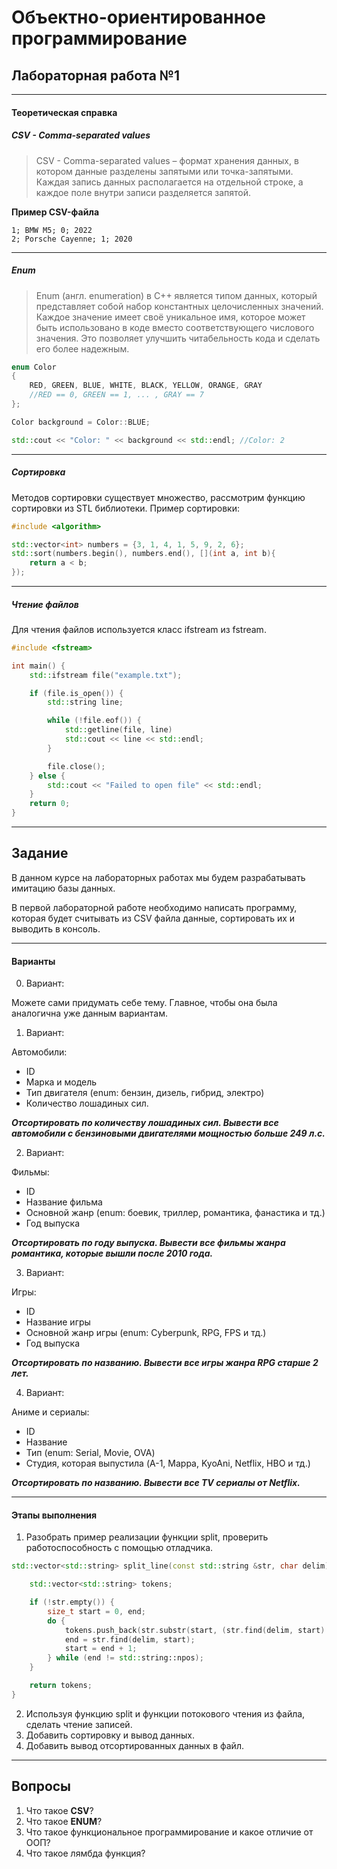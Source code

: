 # Объектно-ориентированное программирование  

## Лабораторная работа №1  
---  
#### Теоретическая справка   

##### CSV - Comma-separated values  
> CSV - Comma-separated values – формат хранения данных, в котором данные разделены запятыми или точка-запятыми. Каждая запись данных располагается на отдельной строке, а каждое поле внутри записи разделяется запятой.  

**Пример СSV-файла**  
```csv
1; BMW M5; 0; 2022
2; Porsche Cayenne; 1; 2020  
```
---

##### Enum   
> Enum (англ. enumeration) в C++ является типом данных, который представляет собой набор константных целочисленных значений. Каждое значение имеет своё уникальное имя, которое может быть использовано в коде вместо соответствующего числового значения. Это позволяет улучшить читабельность кода и сделать его более надежным.

  
```cpp
enum Color
{
    RED, GREEN, BLUE, WHITE, BLACK, YELLOW, ORANGE, GRAY
    //RED == 0, GREEN == 1, ... , GRAY == 7
};

Color background = Color::BLUE;

std::cout << "Color: " << background << std::endl; //Color: 2
```  
---

##### Сортировка  
Методов сортировки существует множество, рассмотрим функцию сортировки из STL библиотеки. 
Пример сортировки:  
```cpp
#include <algorithm>

std::vector<int> numbers = {3, 1, 4, 1, 5, 9, 2, 6};
std::sort(numbers.begin(), numbers.end(), [](int a, int b){ 
    return a < b; 
});
```

---

##### Чтение файлов  
Для чтения файлов используется класс ifstream из fstream. 
```cpp
#include <fstream>

int main() {
    std::ifstream file("example.txt");

    if (file.is_open()) {
        std::string line;

        while (!file.eof()) {
            std::getline(file, line)
            std::cout << line << std::endl;
        }

        file.close();   
    } else {
        std::cout << "Failed to open file" << std::endl;
    }
    return 0;
}

```

---
## **Задание**  
В данном курсе на лабораторных работах мы будем разрабатывать имитацию базы данных.  

В первой лабораторной работе необходимо написать программу, которая будет считывать из CSV файла данные, сортировать их и выводить в консоль. 

---  
#### **Варианты**   

0. Вариант:

Можете сами придумать себе тему. Главное, чтобы она была аналогична уже данным вариантам.  


1. Вариант:  

Автомобили: 
* ID 
* Марка и модель 
* Тип двигателя (enum: бензин, дизель, гибрид, электро)
* Количество лошадиных сил.

***Отсортировать по количеству лошадиных сил. Вывести все автомобили с бензиновыми двигателями мощностью больше 249 л.с.***   

2. Вариант:   

Фильмы:
* ID
* Название фильма
* Основной жанр (enum: боевик, триллер, романтика, фанастика и тд.)
* Год выпуска

***Отсортировать по году выпуска. Вывести все фильмы жанра романтика, которые вышли после 2010 года.***   

3. Вариант:

Игры:
* ID
* Название игры
* Основной жанр игры (enum: Cyberpunk, RPG, FPS и тд.)
* Год выпуска

***Отсортировать по названию. Вывести все игры жанра RPG старше 2 лет.***   

4. Вариант:

Аниме и сериалы:
* ID
* Название
* Тип (enum: Serial, Movie, OVA)
* Студия, которая выпустила (A-1, Mappa, KyoAni, Netflix, HBO и тд.)

***Отсортировать по названию. Вывести все TV сериалы от Netflix.***

---

#### **Этапы выполнения**  

1. Разобрать пример реализации функции split, проверить работоспособность с помощью отладчика.
```cpp
std::vector<std::string> split_line(const std::string &str, char delim) {

    std::vector<std::string> tokens;

    if (!str.empty()) {
        size_t start = 0, end;
        do {
            tokens.push_back(str.substr(start, (str.find(delim, start) - start)));
            end = str.find(delim, start);
            start = end + 1;
        } while (end != std::string::npos);
    }

    return tokens;
}
```  
2. Используя функцию split и функции потокового чтения из файла, сделать чтение записей.
3. Добавить сортировку и вывод данных.  
4. Добавить вывод отсортированных данных в файл.

---

## Вопросы

1. Что такое **CSV**?
2. Что такое **ENUM**?
3. Что такое функциональное программирование и какое отличие от ООП?
4. Что такое лямбда функция?
